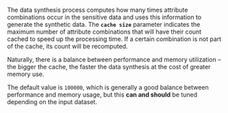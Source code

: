 The data synthesis process computes how many times attribute combinations occur in the sensitive data and uses this information to generate the synthetic data. The **`cache size`** parameter indicates the maximum number of attribute combinations that will have their count cached to speed up the processing time. If a certain combination is not part of the cache, its count will be recomputed.

Naturally, there is a balance between performance and memory utilization &ndash; the bigger the cache, the faster the data synthesis at the cost of greater memory use.

The default value is `100000`, which is generally a good balance between performance and memory usage, but this **can and should** be tuned depending on the input dataset.
